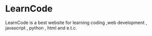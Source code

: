 # LearnCode
LearnCode is a best website for learning coding ,web development , javascript , python , html and e.t.c.
